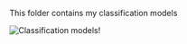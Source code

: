 This folder contains my classification models

![Classification models!](https://github.com/Cripticox/Machine-Learning/assets/136764147/6970fe43-bd09-4856-8418-c5cf5c1a1dd7)

